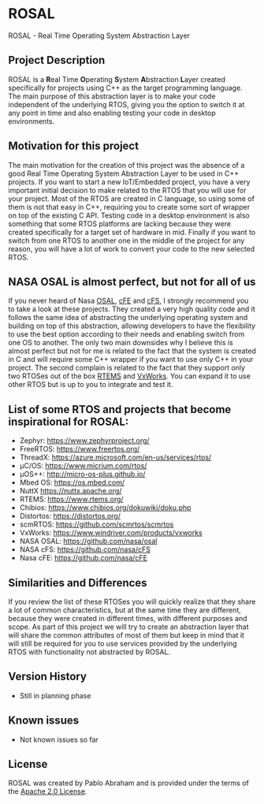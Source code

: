 # ROSAL
ROSAL - Real Time Operating System Abstraction Layer



## Project Description
ROSAL is a **R**eal Time **O**perating **S**ystem **A**bstraction **L**ayer created specifically for projects using C++ as the target programming language. The main purpose of this abstraction layer is to make your code independent of the underlying RTOS, giving you the option to switch it at any point in time and also enabling testing your code in desktop environments.



## Motivation for this project
The main motivation for the creation of this project was the absence of a good Real Time Operating System Abstraction Layer to be used in C++ projects.
If you want to start a new IoT/Embedded project, you have a very important initial decision to make related to the RTOS that you will use for your project. Most of the RTOS are created in C language, so using some of them is not that easy in C++, requiring you to create some sort of wrapper on top of the existing C API. Testing code in a desktop environment is also something that some RTOS platforms are lacking because they were created specifically for a target set of hardware in mid. Finally if you want to switch from one RTOS to another one in the middle of the project for any reason, you will have a lot of work to convert your code to the new selected RTOS. 



## NASA OSAL is almost perfect, but not for all of us
If you never heard of Nasa [OSAL](https://github.com/nasa/osal), [cFE](https://github.com/nasa/cFE) and [cFS](https://github.com/nasa/cFS), I strongly recommend you to take a look at these projects. They created a very high quality code and it follows the same idea of abstracting the underlying operating system and building on top of this abstraction, allowing developers to have the flexibility to use the best option according to their needs and enabling switch from one OS to another. The only two main downsides why I believe this is almost perfect but not for me is related to the fact that the system is created in C and will require some C++ wrapper if you want to use only C++ in your project. The second complain is related to the fact that they support only two RTOSes out of the box [RTEMS](https://www.rtems.org/) and [VxWorks]( https://www.windriver.com/products/vxworks). You can expand it to use other RTOS but is up to you to integrate and test it.



## List of some RTOS and projects that become inspirational for ROSAL:
* Zephyr: https://www.zephyrproject.org/
* FreeRTOS: https://www.freertos.org/
* ThreadX: https://azure.microsoft.com/en-us/services/rtos/
* µC/OS: https://www.micrium.com/rtos/
* µOS++: http://micro-os-plus.github.io/
* Mbed OS: https://os.mbed.com/
* NuttX https://nuttx.apache.org/
* RTEMS: https://www.rtems.org/
* Chibios: https://www.chibios.org/dokuwiki/doku.php
* Distortos: https://distortos.org/
* scmRTOS: https://github.com/scmrtos/scmrtos
* VxWorks: https://www.windriver.com/products/vxworks
* NASA OSAL: https://github.com/nasa/osal
* NASA cFS: https://github.com/nasa/cFS
* Nasa cFE: https://github.com/nasa/cFE


## Similarities and Differences
If you review the list of these RTOSes you will quickly realize that they share a lot of common characteristics, but at the same time they are different, because they were created in different times, with different purposes and scope. As part of this project we will try to create an abstraction layer that will share the common attributes of most of them but keep in mind that it will still be required for you to use services provided by the underlying RTOS with functionality not abstracted by ROSAL.



## Version History
* Still in planning phase


## Known issues
* Not known issues so far


## License
ROSAL was created by Pablo Abraham and is provided under the terms of the
[Apache 2.0 License](https://opensource.org/licenses/Apache-2.0).
